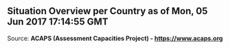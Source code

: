 ## Situation Overview per Country as of Mon, 05 Jun 2017 17:14:55 GMT

Source: **ACAPS (Assessment Capacities Project) - https://www.acaps.org**